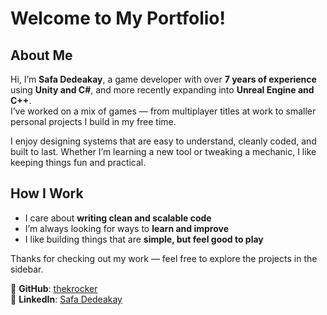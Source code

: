 # Welcome to My Portfolio!

## About Me
Hi, I’m **Safa Dedeakay**, a game developer with over **7 years of experience** using **Unity and C#**, and more recently expanding into **Unreal Engine and C++**.  
I’ve worked on a mix of games — from multiplayer titles at work to smaller personal projects I build in my free time.

I enjoy designing systems that are easy to understand, cleanly coded, and built to last. Whether I’m learning a new tool or tweaking a mechanic, I like keeping things fun and practical.

## How I Work
- I care about **writing clean and scalable code**
- I’m always looking for ways to **learn and improve**
- I like building things that are **simple, but feel good to play**

Thanks for checking out my work — feel free to explore the projects in the sidebar.

📂 **GitHub**: [thekrocker](https://github.com/thekrocker)  
👤 **LinkedIn**: [Safa Dedeakay](https://www.linkedin.com/in/safadedeakay/)

